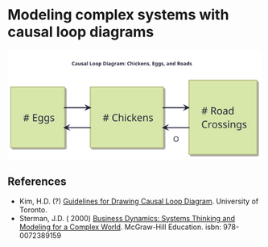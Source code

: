 # Modeling complex systems with causal loop diagrams    

![/images/example_loop.svg](/images/example_loop.png)

## References

* Kim, H.D. (?) [Guidelines for Drawing Causal Loop Diagram](https://www.cs.toronto.edu/~sme/SystemsThinking/GuidelinesforDrawingCausalLoopDiagrams.pdf). University of Toronto.
* Sterman, J.D. ( 2000) [Business Dynamics: Systems Thinking and Modeling for a Complex World](https://www.goodreads.com/book/show/39736248-business-dynamics). McGraw-Hill Education. isbn: 978-0072389159